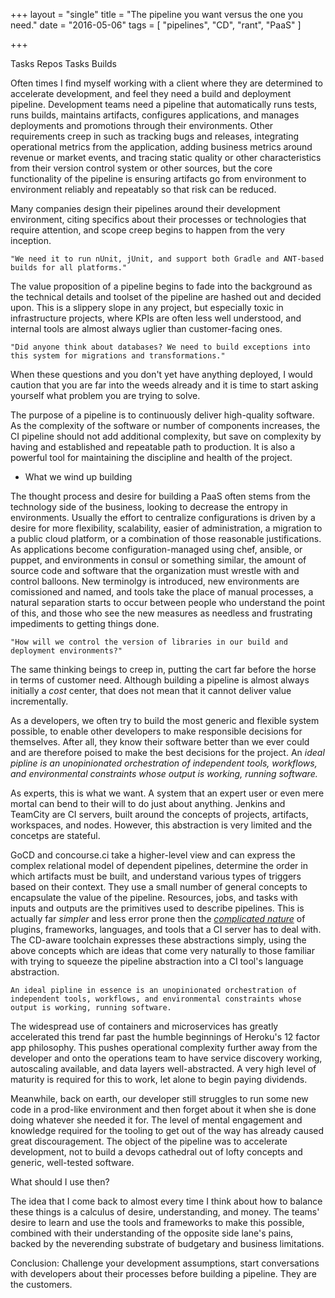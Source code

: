 +++
layout = "single"
title = "The pipeline you want versus the one you need."
date = "2016-05-06"
tags = [
  "pipelines",
  "CD",
  "rant",
  "PaaS"
  ]

+++

Tasks
Repos
Tasks
Builds

Often times I find myself working with a client where they are determined to accelerate development, and feel they need a build and deployment pipeline. Development teams need a pipeline that automatically runs tests, runs builds, maintains artifacts, configures applications, and manages deployments and promotions through their environments. Other requirements creep in such as tracking bugs and releases, integrating operational metrics from the application, adding business metrics around revenue or market events, and tracing static quality or other characteristics from their version control system or other sources, but the core functionality of the pipeline is ensuring artifacts go from environment to environment reliably and repeatably so that risk can be reduced. 

Many companies design their pipelines around their development environment, citing specifics about their processes or technologies that require attention, and scope creep begins to happen from the very inception.

    "We need it to run nUnit, jUnit, and support both Gradle and ANT-based builds for all platforms."

The value proposition of a pipeline begins to fade into the background as the technical details and toolset of the pipeline are hashed out and decided upon. This is a slippery slope in any project, but especially toxic in infrastructure projects, where KPIs are often less well understood, and internal tools are almost always uglier than customer-facing ones.

    "Did anyone think about databases? We need to build exceptions into this system for migrations and transformations."

When these questions and you don't yet have anything deployed, I would caution that you are far into the weeds already and it is time to start asking yourself what problem you are trying to solve.

The purpose of a pipeline is to continuously deliver high-quality software. As the complexity of the software or number of components increases, the CI pipeline should not add additional complexity, but save on complexity by having and established and repeatable path to production. It is also a powerful tool for maintaining the discipline and health of the project.

* What we wind up building

The thought process and desire for building a PaaS often stems from the technology side of the business, looking to decrease the entropy in environments. Usually the effort to centralize configurations is driven by a desire for more flexibility, scalability, easier of administration, a migration to a public cloud platform, or a combination of those reasonable justifications. As applications become configuration-managed using chef, ansible, or puppet, and environments in consul or something similar, the amount of source code and software that the organization must wrestle with and control balloons. New terminolgy is introduced, new environments are comissioned and named, and tools take the place of manual processes, a natural separation starts to occur between people who understand the point of this, and those who see the new measures as needless and frustrating impediments to getting things done.

    "How will we control the version of libraries in our build and deployment environments?"

The same thinking beings to creep in, putting the cart far before the horse in terms of customer need. Although building a pipeline is almost always initially a *cost* center, that does not mean that it cannot deliver value incrementally.

As a developers, we often try to build the most generic and flexible system possible, to enable other developers to make responsible decisions for themselves. After all, they know their software better than we ever could and are therefore poised to make the best decisions for the project. An *ideal pipline is an unopinionated orchestration of independent tools, workflows, and environmental constraints whose output is working, running software.*

As experts, this is what we want. A system that an expert user or even mere mortal can bend to their will to do just about anything. Jenkins and TeamCity are CI servers, built around the concepts of projects, artifacts, workspaces, and nodes. However, this abstraction is very limited and the concetps are stateful. 

GoCD and concourse.ci take a higher-level view and can express the complex relational model of dependent pipelines, determine the order in which artifacts must be built, and understand various types of triggers based on their context. They use a small number of general concepts to encapsulate the value of the pipeline. Resources, jobs, and tasks with inputs and outputs are the primitives used to describe pipelines. This is actually far _simpler_ and less error prone then the [*complicated nature*](https://larrycuban.wordpress.com/2010/06/08/the-difference-between-complicated-and-complex-matters/) of plugins, frameworks, languages, and tools that a CI server has to deal with. The CD-aware toolchain expresses these abstractions simply, using the above concepts which are ideas that come very naturally to those familiar with trying to squeeze the pipeline abstraction into a CI tool's language abstraction.

    An ideal pipline in essence is an unopinionated orchestration of independent tools, workflows, and environmental constraints whose output is working, running software.

The widespread use of containers and microservices has greatly accelerated this trend far past the humble beginnings of Heroku's 12 factor app philosophy. This pushes operational complexity further away from the developer and onto the operations team to have service discovery working, autoscaling available, and data layers well-abstracted. A very high level of maturity is required for this to work, let alone to begin paying dividends.

Meanwhile, back on earth, our developer still struggles to run some new code in a prod-like environment and then forget about it when she is done doing whatever she needed it for. The level of mental engagement and knowledge required for the tooling to get out of the way has already caused great discouragement. The object of the pipeline was to accelerate development, not to build a devops cathedral out of lofty concepts and generic, well-tested software.

What should I use then?

The idea that I come back to almost every time I think about how to balance these things is a calculus of desire, understanding, and money. The teams' desire to learn and use the tools and frameworks to make this possible, combined with their understanding of the opposite side lane's pains, backed by the neverending substrate of budgetary and business limitations. 

Conclusion: Challenge your development assumptions, start conversations with developers about their processes before building a pipeline. They are the customers.


